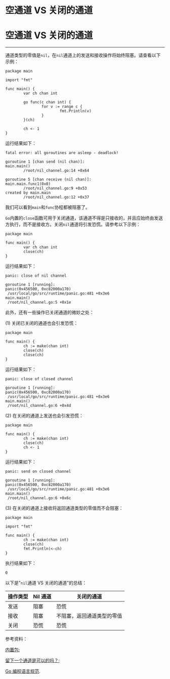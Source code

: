 # 空通道 VS 关闭的通道

# 空通道 VS 关闭的通道

* * *

通道类型的零值是`nil`，在`nil`通道上的发送和接收操作将始终阻塞。请查看以下示例：

```
package main

import "fmt"

func main() {
        var ch chan int

        go func(c chan int) {
                for v := range c {
                        fmt.Println(v)
                }
        }(ch)

        ch <- 1
} 
```

运行结果如下：

```
fatal error: all goroutines are asleep - deadlock!

goroutine 1 [chan send (nil chan)]:
main.main()
        /root/nil_channel.go:14 +0x64

goroutine 5 [chan receive (nil chan)]:
main.main.func1(0x0)
        /root/nil_channel.go:9 +0x53
created by main.main
        /root/nil_channel.go:12 +0x37 
```

我们可以看到`main`和`func`协程都被阻塞了。

`Go`内置的`close`函数可用于关闭通道，该通道不得是只接收的，并且应始终由发送方执行，而不是接收方。关闭`nil`通道将引发恐慌。请参考以下示例：

```
package main

func main() {
        var ch chan int
        close(ch)
} 
```

运行结果如下：

```
panic: close of nil channel

goroutine 1 [running]:
panic(0x456500, 0xc82000a170)
 /usr/local/go/src/runtime/panic.go:481 +0x3e6
main.main()
 /root/nil_channel.go:5 +0x1e 
```

此外，还有一些操作已关闭通道的微妙之处：

(1) 关闭已关闭的通道也会引发恐慌：

```
package main

func main() {
        ch := make(chan int)
        close(ch)
        close(ch)
} 
```

运行结果如下：

```
panic: close of closed channel

goroutine 1 [running]:
panic(0x456500, 0xc82000a170)
 /usr/local/go/src/runtime/panic.go:481 +0x3e6
main.main()
 /root/nil_channel.go:6 +0x4d 
```

(2) 在关闭的通道上发送也会引发恐慌：

```
package main

func main() {
        ch := make(chan int)
        close(ch)
        ch <- 1
} 
```

运行结果如下：

```
panic: send on closed channel

goroutine 1 [running]:
panic(0x456500, 0xc82000a170)
 /usr/local/go/src/runtime/panic.go:481 +0x3e6
main.main()
 /root/nil_channel.go:6 +0x6c 
```

(3) 在关闭的通道上接收将返回通道类型的零值而不会阻塞：

```
package main

import "fmt"

func main() {
        ch := make(chan int)
        close(ch)
        fmt.Println(<-ch)
} 
```

执行结果如下：

```
0 
```

以下是"`nil`通道 VS 关闭的通道"的总结：

| 操作类型 | Nil 通道 | 关闭的通道 |
| --- | --- | --- |
| 发送 | 阻塞 | 恐慌 |
| 接收 | 阻塞 | 不阻塞，返回通道类型的零值 |
| 关闭 | 恐慌 | 恐慌 |

参考资料：

[内置包](https://golang.org/pkg/builtin/#close);

[留下一个通道是可以的吗？](http://stackoverflow.com/questions/8593645/is-it-ok-to-leave-a-channel-open);

[Go 编程语言规范](https://golang.org/ref/spec).

